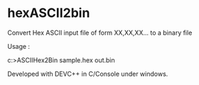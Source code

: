 # hexASCII2bin
Convert Hex ASCII input file of form XX,XX,XX... to a binary file

Usage :

c:>ASCIIHex2Bin sample.hex out.bin

Developed with DEVC++ in C/Console under windows.

